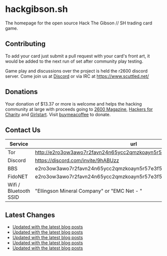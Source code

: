 # hackgibson.sh
The homepage for the open source Hack The Gibson // SH trading card game.


## Contributing

To add your card just submit a pull request with your card's front art, it would be added to the next run of set after community play testing.

Game play and discussions over the project is held the r2600 discord server. Come join us at [Discord](https://discord.com/invite/9hABUzz) or via IRC at https://www.scuttled.net/


## Donations

Your donation of $13.37 or more is welcome and helps the hacking community at large with proceeds going to [2600 Magazine](https://2600.com/), [Hackers for Charity](https://hackersforcharity.org) and [Girlstart](https://girlstart.org).  Visit [buymeacoffee](https://www.buymeacoffee.com/hackgibson.sh) to donate.


## Contact Us

Service | url
-|-
Tor | http://e2ro3ow3awo7r2favn24n65ycc2qmzkoayn5r57e3f56nvjwdcgg32ad.onion
Discord | https://discord.com/invite/9hABUzz
BBS | e2ro3ow3awo7r2favn24n65ycc2qmzkoayn5r57e3f56nvjwdcgg32ad.onion:23
FidoNET | e2ro3ow3awo7r2favn24n65ycc2qmzkoayn5r57e3f56nvjwdcgg32ad.onion:24554
Wifi / Bluetooth SSID | "Ellingson Mineral Company" or "EMC Net - <fidonet address>"

## Latest Changes
<!-- BLOG-POST-LIST:START -->
- [Updated with the latest blog posts](https://github.com/DFW2600/hackgibson.sh/commit/ae9d12fb23d11ea22b7ff0da13bd954b4155d2b2)
- [Updated with the latest blog posts](https://github.com/DFW2600/hackgibson.sh/commit/38baee5f9f00ae3b587f7c1c6efbb6d0aa239c5c)
- [Updated with the latest blog posts](https://github.com/DFW2600/hackgibson.sh/commit/eff90a2dfb95748ac4242f47fd16e9bbae9e2de9)
- [Updated with the latest blog posts](https://github.com/DFW2600/hackgibson.sh/commit/8a389ed3a27aa3d245c6ab0aca5c374fc9549e2c)
- [Updated with the latest blog posts](https://github.com/DFW2600/hackgibson.sh/commit/b5078b593af6e37222f9944fbf94e149dd1d1c01)
<!-- BLOG-POST-LIST:END -->
